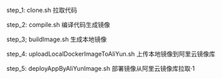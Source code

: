 step_1:
    clone.sh 拉取代码


step_2:
    compile.sh 编译代码生成镜像
    
step_3;
    buildImage.sh 生成本地镜像
    
step_4:
    uploadLocalDockerImageToAliYun.sh 上传本地镜像到阿里云镜像库


step_5:
    deployAppByAliYunImage.sh 部署镜像从阿里云镜像库拉取·1